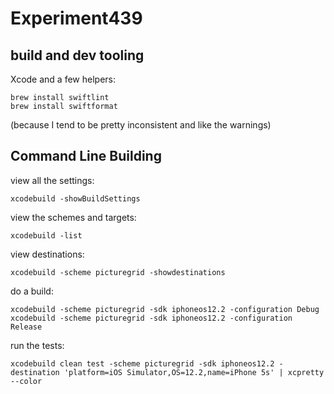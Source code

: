 # Experiment439

## build and dev tooling

Xcode and a few helpers:

    brew install swiftlint
    brew install swiftformat

(because I tend to be pretty inconsistent and like the warnings)

## Command Line Building

view all the settings:

    xcodebuild -showBuildSettings

view the schemes and targets:

    xcodebuild -list

view destinations:

    xcodebuild -scheme picturegrid -showdestinations

do a build:

    xcodebuild -scheme picturegrid -sdk iphoneos12.2 -configuration Debug
    xcodebuild -scheme picturegrid -sdk iphoneos12.2 -configuration Release

run the tests:

    xcodebuild clean test -scheme picturegrid -sdk iphoneos12.2 -destination 'platform=iOS Simulator,OS=12.2,name=iPhone 5s' | xcpretty --color


